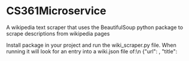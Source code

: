 # CS361Microservice
A wikipedia text scraper that uses the BeautifulSoup python package to scrape descriptions from wikipedia pages

Install package in your project and run the wiki_scraper.py file. When running it will look for an entry into a wiki.json file of:\n
{"url": <url of wikipedia page>, "title": <title of section of text you want>}\n
The same wiki.json file will then be updated with: \n
  {"text": <text from wikipedia article title>}

